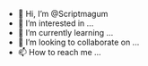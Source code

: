- 👋 Hi, I’m @Scriptmagum
- 👀 I’m interested in ...
- 🌱 I’m currently learning ...
- 💞️ I’m looking to collaborate on ...
- 📫 How to reach me ...

<!---
Scriptmagum/Scriptmagum is a ✨ special ✨ repository because its `README.md` (this file) appears on your GitHub profile.
You can click the Preview link to take a look at your changes.
--->
